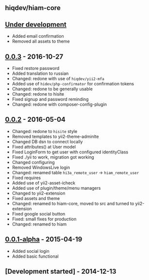 hiqdev/hiam-core
----------------

## [Under development]

- Added email confirmation
- Removed all assets to theme

## [0.0.3] - 2016-10-27

- Fixed restore password
- Added translation to russian
- Changed: redone with use of `hiqdev/yii2-mfa`
- Added use of `hidev/php-confirmator` for confirmation tokens
- Changed: redone to be generally usable
- Changed: redone to hisite
- Fixed signup and password reminding
- Changed: redone with composer-config-plugin

## [0.0.2] - 2016-05-04

- Changed: redone to `hisite` style
- Removed templates to yii2-theme-adminlte
- Changed DB dsn to connect locally
- Fixed attributes() at User model
- Fixed LoginForm to get user with configured identityClass
- Fixed ./yii to work, migration got working
- Changed configuring
- Removed WindowsLive login
- Changed: renamed table `hi3a_remote_user` -> `hiam_remote_user`
- Fixed requires
- Added use of yii2-asset-icheck
- Added use of plugin/theme/menu managers
- Changed to yii2-extension
- Fixed assets and theme
- Changed: renamed to hiam-core, moved to src and turned to yii2-extension
- Fixed google social button
- Fixed: small fixes for production
- Changed: renamed to hiam

## [0.0.1-alpha] - 2015-04-19

- Added social login
- Added basic functional

## [Development started] - 2014-12-13

[Under development]: https://github.com/hiqdev/hiam-core/compare/0.0.3...HEAD
[0.0.3]: https://github.com/hiqdev/hiam-core/compare/0.0.2...0.0.3
[0.0.2]: https://github.com/hiqdev/hiam-core/compare/0.0.1-alpha...0.0.2
[0.0.1-alpha]: https://github.com/hiqdev/hiam-core/releases/tag/0.0.1-alpha
